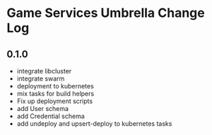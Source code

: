 # Game Services Umbrella Change Log

## 0.1.0
* integrate libcluster
* integrate swarm
* deployment to kubernetes
* mix tasks for build helpers
* Fix up deployment scripts
* add User schema
* add Credential schema
* add undeploy and upsert-deploy to kubernetes tasks